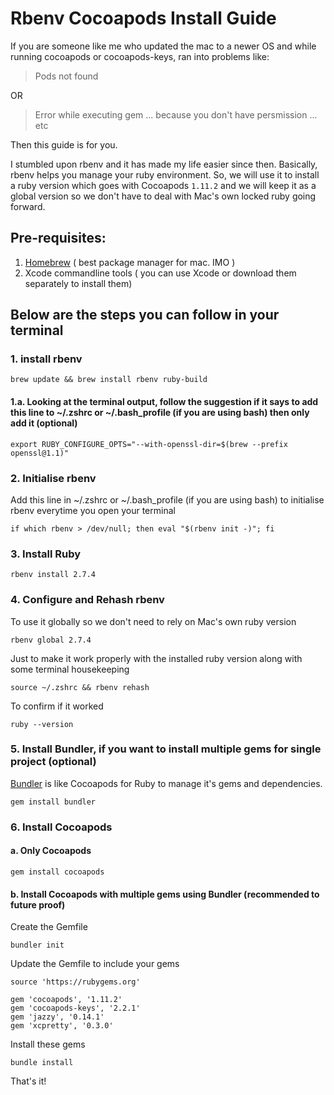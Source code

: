 # Rbenv Cocoapods Install Guide

If you are someone like me who updated the mac to a newer OS and while running cocoapods or cocoapods-keys, ran into problems like:

> Pods not found

OR

> Error while executing gem ... because you don't have persmission ... etc

Then this guide is for you. 

I stumbled upon rbenv and it has made my life easier since then. Basically, rbenv helps you manage your ruby environment. So, we will use it to install a ruby version which goes with Cocoapods `1.11.2` and we will keep it as a global version so we don't have to deal with Mac's own locked ruby going forward.

## Pre-requisites:

1. [Homebrew](https://brew.sh/) ( best package manager for mac. IMO )
2. Xcode commandline tools ( you can use Xcode or download them separately to install them)

## Below are the steps you can follow in your terminal

### 1. install rbenv

```
brew update && brew install rbenv ruby-build
```

#### 1.a. Looking at the terminal output, follow the suggestion if it says to add this line to ~/.zshrc or ~/.bash_profile (if you are using bash) then only add it (optional)

```
export RUBY_CONFIGURE_OPTS="--with-openssl-dir=$(brew --prefix openssl@1.1)"
```

### 2. Initialise rbenv
Add this line in ~/.zshrc or ~/.bash_profile (if you are using bash) to initialise rbenv everytime you open your terminal

```
if which rbenv > /dev/null; then eval "$(rbenv init -)"; fi
```

### 3. Install Ruby 
```
rbenv install 2.7.4
```

### 4. Configure and Rehash rbenv 
To use it globally so we don't need to rely on Mac's own ruby version
```
rbenv global 2.7.4
```

Just to make it work properly with the installed ruby version along with some terminal housekeeping
```
source ~/.zshrc && rbenv rehash
```

To confirm if it worked
```
ruby --version
```

### 5. Install Bundler, if you want to install multiple gems for single project (optional)
[Bundler](https://bundler.io/) is like Cocoapods for Ruby to manage it's gems and dependencies.

```
gem install bundler
```

### 6. Install Cocoapods

#### a. Only Cocoapods
```
gem install cocoapods
```

#### b. Install Cocoapods with multiple gems using Bundler (recommended to future proof)

Create the Gemfile
```
bundler init
```

Update the Gemfile to include your gems
```
source 'https://rubygems.org'

gem 'cocoapods', '1.11.2'
gem 'cocoapods-keys', '2.2.1'
gem 'jazzy', '0.14.1'
gem 'xcpretty', '0.3.0'
```

Install these gems
```
bundle install
```

That's it!
